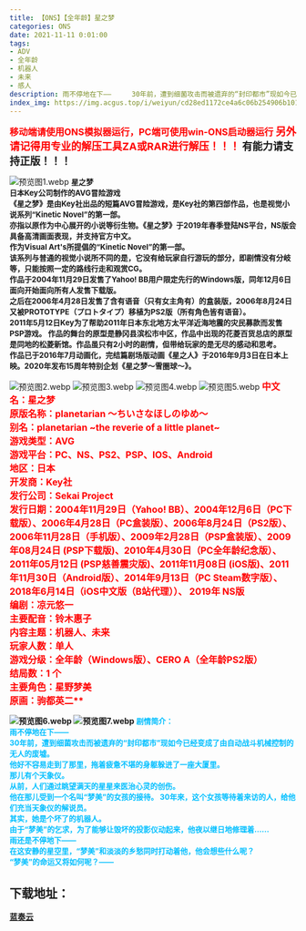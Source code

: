 ```yaml
---
title: 【ONS】【全年龄】星之梦 
categories: ONS
date: 2021-11-11 0:01:00
tags:
- ADV
- 全年龄
- 机器人
- 未来
- 感人
description: 雨不停地在下——     30年前，遭到细菌攻击而被遗弃的“封印都市”现如今已经变成了由自动战斗机械控制的无人的废墟。     他好不容易走到了那里，拖着疲惫不堪的身躯躲进了一座大厦里。     那儿有个天象仪。
index_img: https://img.acgus.top/i/weiyun/cd28ed1172ce4a6c06b254906b101774df8697dfd39b68cfceec6843f52a61e04e615d7f9b360fe802bcfd9c53ecd21c.webp
---
```

<font color=#FF0000 size=3>**移动端请使用ONS模拟器运行，PC端可使用win-ONS启动器运行**</font>
<font color=#FF0000 size=4>**另外请记得用专业的解压工具ZA或RAR进行解压！！！**</font>
<font size=4>**有能力请支持正版！！！**</font>  

![预览图1.webp](https://img.acgus.top/i/weiyun/cd28ed1172ce4a6c06b254906b101774df8697dfd39b68cfceec6843f52a61e04e615d7f9b360fe802bcfd9c53ecd21c.webp)
<font size=2>**星之梦     
日本Key公司制作的AVG冒险游戏     
《星之梦》是由Key社出品的短篇AVG冒险游戏，是Key社的第四部作品，也是视觉小说系列“Kinetic Novel”的第一部。     
亦指以原作为中心展开的小说等衍生物。《星之梦》于2019年春季登陆NS平台，NS版会具备高清画面表现，并支持官方中文。     
作为Visual Art's所提倡的“Kinetic Novel”的第一部。     
该系列与普通的视觉小说所不同的是，它没有给玩家自行游玩的部分，即剧情没有分岐等，只能按照一定的路线行走和观赏CG。     
作品于2004年11月29日发售了Yahoo! BB用户限定先行的Windows版，同年12月6日面向开始面向所有人发售下载版。     
之后在2006年4月28日发售了含有语音（只有女主角有）的盒装版，2006年8月24日又被PROTOTYPE（プロトタイプ）移植为PS2版（所有角色皆有语音）。     
2011年5月12日Key为了帮助2011年日本东北地方太平洋近海地震的灾民募款而发售PSP游戏。
作品的舞台的原型是静冈县滨松市中区，作品中出现的花菱百货总店的原型是同地的松菱新馆。作品虽只有2小时的剧情，但带给玩家的是无尽的感动和思考。     
作品已于2016年7月动画化，完结篇剧场版动画《星之人》于2016年9月3日在日本上映。2020年发布15周年特别企划《星之梦～雪圏球～》。**</font>       

![预览图2.webp](https://img.acgus.top/i/weiyun/2032ae9a98aa44a16b8d0ad924407e0b39a94213f9b346831cec56755a8ebefb8b16276d8e7ce3161b658ddf8de0e722.webp)
![预览图3.webp](https://img.acgus.top/i/weiyun/d8947d7e2abab55348a655f3921af13d1cc57d685a90b22bfa735f8d44358f88c1740c25db875a20507f8bdddeae8123.webp)
![预览图4.webp](https://img.acgus.top/i/weiyun/e8b9e650665b316ede2f6d10be7b66b73fd3a081b1f2e1c6159550a79591dced39806dd29e2841bb411d1c47e4da5f86.webp)
![预览图5.webp](https://img.acgus.top/i/weiyun/c922500b301cef15fcd680c4c98ac8e307c063dcd78232266de9febe70a9c479c994f336fe2da147847edbd0b3b9c78e.webp)
<font color=#FF0000 size=3><b>中文名：星之梦     
原版名称：planetarian ～ちいさなほしのゆめ～     
别名：planetarian ~the reverie of a little planet~     
游戏类型：AVG     
游戏平台：PC、NS、PS2、PSP、IOS、Android     
地区：日本     
开发商：Key社     
发行公司：Sekai Project     
发行日期：2004年11月29日（Yahoo! BB）、2004年12月6日（PC下载版）、2006年4月28日（PC盒装版）、2006年8月24日（PS2版）、2006年11月28日（手机版）、2009年2月28日（PSP盒装版）、2009年08月24日 (PSP下载版)、2010年4月30日（PC全年龄纪念版）、2011年05月12日 (PSP慈善震灾版)、2011年11月08日 (iOS版)、2011年11月30日（Android版）、2014年9月13日（PC Steam数字版）、2018年6月14日（iOS中文版（B站代理））、 2019年 NS版      
编剧：凉元悠一     
主要配音：铃木惠子     
内容主题：机器人、未来          
玩家人数：单人     
游戏分级：全年龄（Windows版）、CERO A（全年龄PS2版）     
结局数：1 个     
主要角色：星野梦美     
原画：驹都英二**</font>    
   
![预览图6.webp](https://img.acgus.top/i/weiyun/ca913dc6e1c1d17e065b19d02dd3070512c2be9c46ff6542130e5783755fc5f955a1b9016026532f3ea0c77e85c6ee45.webp)
![预览图7.webp](https://img.acgus.top/i/weiyun/67cd9e2b65eddd0c9dbad4d55a386bd990014a83b9190656b2d3b1c018964f296b331eb92ae120f10d79113fa25064b3.webp)
<font color=#00BFFF size=2>剧情简介：     
雨不停地在下——     
30年前，遭到细菌攻击而被遗弃的“封印都市”现如今已经变成了由自动战斗机械控制的无人的废墟。     
他好不容易走到了那里，拖着疲惫不堪的身躯躲进了一座大厦里。     
那儿有个天象仪。     
从前，人们通过眺望满天的星星来医治心灵的创伤。     
他在那儿受到一个名叫“梦美”的女孩的接待。
30年来，这个女孩等待着来访的人，给他们充当天象仪的解说员。     
其实，她是个坏了的机器人。     
由于“梦美”的乞求，为了能够让毁坏的投影仪动起来，他夜以继日地修理着……     
雨还是不停地下——     
在这安静的星空里，“梦美”和淡淡的乡愁同时打动着他，他会想些什么呢？     
“梦美”的命运又将如何呢？——</font>     

## 下载地址：
[蓝奏云](https://wwi.lanzoui.com/iawlSub78cd)